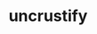 ---
title: "uncrustify"
layout: cache
categories: [package, develop-2023-12-03]
meta: {"versions": ["0.63", "0.74"], "compilers": ["gcc@=7.5.0"], "oss": ["ubuntu18.04"], "platforms": ["linux"], "targets": ["x86_64_v3"], "stacks": ["build_systems", "developer-tools", "root"], "num_specs": 3, "num_specs_by_stack": {"build_systems": 2, "root": 3, "developer-tools": 1}}
spec_details: [{"hash": "gj6jr2o7p3465j4tozgart7jbuoatgsa", "compiler": "gcc@=7.5.0", "versions": ["0.63"], "os": "ubuntu18.04", "platform": "linux", "target": "x86_64_v3", "variants": ["build_system=autotools"], "stacks": ["build_systems", "root"], "size": "-", "tarball": "https://binaries.spack.io/develop-2023-12-03/build_cache/linux-ubuntu18.04-x86_64_v3/gcc-7.5.0/uncrustify-0.63/linux-ubuntu18.04-x86_64_v3-gcc-7.5.0-uncrustify-0.63-gj6jr2o7p3465j4tozgart7jbuoatgsa.spack"}, {"hash": "4x3gwaglswv462yfam5lmcwrnzczfnkt", "compiler": "gcc@=7.5.0", "versions": ["0.74"], "os": "ubuntu18.04", "platform": "linux", "target": "x86_64_v3", "variants": ["build_system=cmake", "build_type=Release", "generator=make", "~ipo"], "stacks": ["build_systems", "root"], "size": "-", "tarball": "https://binaries.spack.io/develop-2023-12-03/build_cache/linux-ubuntu18.04-x86_64_v3/gcc-7.5.0/uncrustify-0.74/linux-ubuntu18.04-x86_64_v3-gcc-7.5.0-uncrustify-0.74-4x3gwaglswv462yfam5lmcwrnzczfnkt.spack"}, {"hash": "x4xzl67dui7mhzgim2r4ig2ht2n5ogh4", "compiler": "gcc@=7.5.0", "versions": ["0.74"], "os": "ubuntu18.04", "platform": "linux", "target": "x86_64_v3", "variants": ["build_system=cmake", "build_type=Release", "generator=make", "~ipo"], "stacks": ["developer-tools", "root"], "size": "-", "tarball": "https://binaries.spack.io/develop-2023-12-03/build_cache/linux-ubuntu18.04-x86_64_v3/gcc-7.5.0/uncrustify-0.74/linux-ubuntu18.04-x86_64_v3-gcc-7.5.0-uncrustify-0.74-x4xzl67dui7mhzgim2r4ig2ht2n5ogh4.spack"}]
---